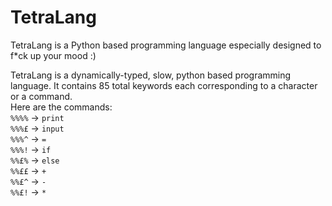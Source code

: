 # TetraLang
TetraLang is a Python based programming language especially designed to f*ck up your mood :)</br>

TetraLang is a dynamically-typed, slow, python based programming language. It contains 85 total keywords each corresponding to a character or a command.</br>
Here are the commands: </br>
`%%%%` -> `print` </br>
`%%%£` -> `input` </br>
`%%%^` -> `=` </br>
`%%%!` -> `if` </br>
`%%£%` -> `else` </br>
`%%££` -> `+` </br>
`%%£^` -> `-` </br>
`%%£!` -> `*` </br>
